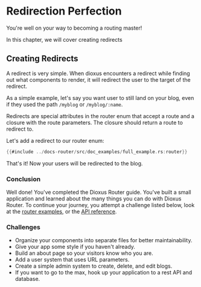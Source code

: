 # Redirection Perfection

You're well on your way to becoming a routing master!

In this chapter, we will cover creating redirects

## Creating Redirects

A redirect is very simple. When dioxus encounters a redirect while finding out
what components to render, it will redirect the user to the target of the
redirect.

As a simple example, let's say you want user to still land on your blog, even
if they used the path `/myblog` or `/myblog/:name`.

Redirects are special attributes in the router enum that accept a route and a closure
with the route parameters. The closure should return a route to redirect to.

Let's add a redirect to our router enum:

```rust
{{#include ../docs-router/src/doc_examples/full_example.rs:router}}
```

That's it! Now your users will be redirected to the blog.

### Conclusion

Well done! You've completed the Dioxus Router guide. You've built a small
application and learned about the many things you can do with Dioxus Router.
To continue your journey, you attempt a challenge listed below, look at the [router examples](https://github.com/DioxusLabs/dioxus/tree/v0.5/packages/router/examples), or
the [API reference](https://docs.rs/dioxus-router/).

### Challenges

- Organize your components into separate files for better maintainability.
- Give your app some style if you haven't already.
- Build an about page so your visitors know who you are.
- Add a user system that uses URL parameters.
- Create a simple admin system to create, delete, and edit blogs.
- If you want to go to the max, hook up your application to a rest API and database.
